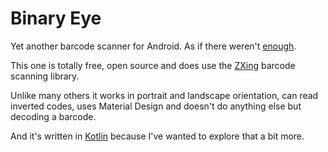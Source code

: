 # Binary Eye

Yet another barcode scanner for Android. As if there weren't [enough][play].

This one is totally free, open source and does use the [ZXing][zxing] barcode
scanning library.

Unlike many others it works in portrait and landscape orientation, can read
inverted codes, uses Material Design and doesn't do anything else but decoding
a barcode.

And it's written in [Kotlin][kotlin] because I've wanted to explore that a
bit more.

[play]: https://play.google.com/store/search?q=barcode%20scanner&c=apps
[zxing]: https://github.com/zxing/zxing
[kotlin]: http://kotlinlang.org/
